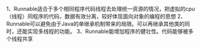 1、Runnable适合于多个相同程序代码线程去处理统一资源的情况，把虚拟的cpu（线程）同程序的代码，数据有效分离，较好体现面向对象的编程的思想
2、Runnable可以避免由于Java的单继承机制带来的局限。可以再继承其他类的同时，还能实现多线程的功能。
3、Runnable能增加程序的健壮性。代码能够被多个线程共享
